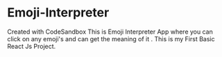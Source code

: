 # Emoji-Interpreter
Created with CodeSandbox
This is Emoji Interpreter App where you can click on any emoji's and can get the meaning of it . This is my First  Basic React Js Project.

